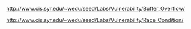 http://www.cis.syr.edu/~wedu/seed/Labs/Vulnerability/Buffer_Overflow/

http://www.cis.syr.edu/~wedu/seed/Labs/Vulnerability/Race_Condition/

